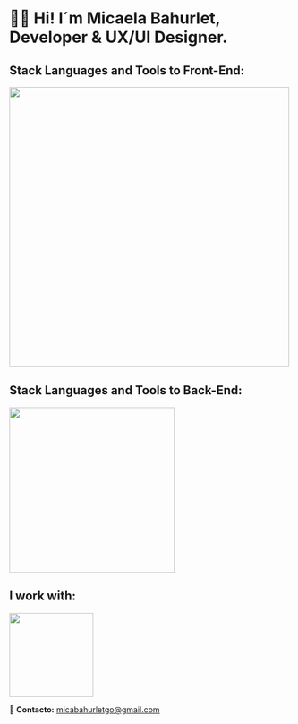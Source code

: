 <h1 style="font-weight: bold;" align="start" >👋🏽 Hi! I´m Micaela Bahurlet, <br />  Developer & UX/UI Designer. </h1> 


<td/>
<!--Languages and Tools Section Front-->       
<h2 align="start">Stack Languages and Tools to Front-End:</h2> 
<p align="start">
<img width="500px"  src="https://skillicons.dev/icons?i=html,css,sass,js,react,typescript,vite,bootstrap,styledcomponents,nodejs,figma,ps,perline=10"  />
</p>


<!--Languages and Tools Section Back-->       
<h2 align="start">Stack Languages and Tools to Back-End:</h2> 
<p align="start">
<img width="295px"  src="https://skillicons.dev/icons?i=nodejs,express,mongo,postman,git,github,perline=10"  />
</p>


<!--Work to-->       
<h2 align="start">I work with:</h2> 
<p align="start">
<img width="150px"  src="https://skillicons.dev/icons?i=apple,vscode,wordpress,vercelperline=10"  />
</p>

<strong>	&#128233; Contacto:</strong> micabahurletgo@gmail.com 

   





